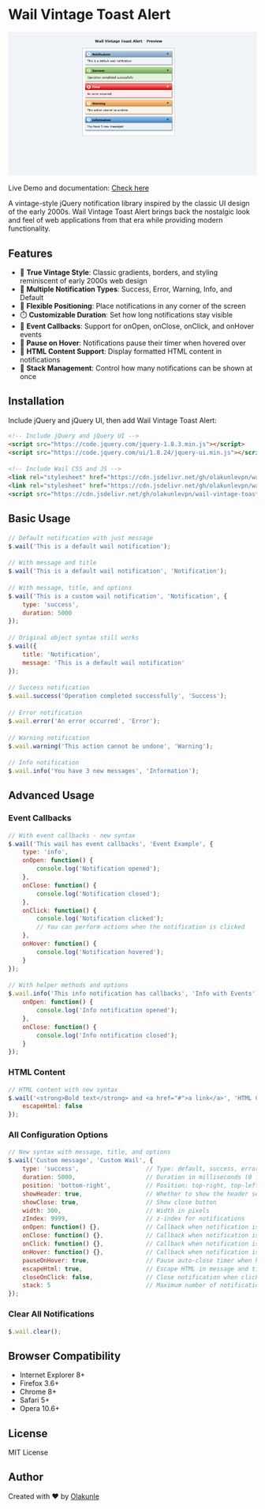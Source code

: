 # Wail Vintage Toast Alert

![Wail Vintage Toast Alert](preview.png)

Live Demo and documentation: [Check here](https://wail-vintage.netlify.app/)

A vintage-style jQuery notification library inspired by the classic UI design of the early 2000s. Wail Vintage Toast Alert brings back the nostalgic look and feel of web applications from that era while providing modern functionality.

## Features

- 🎨 **True Vintage Style**: Classic gradients, borders, and styling reminiscent of early 2000s web design
- 🌈 **Multiple Notification Types**: Success, Error, Warning, Info, and Default
- 📍 **Flexible Positioning**: Place notifications in any corner of the screen
- ⏱️ **Customizable Duration**: Set how long notifications stay visible
- 🔄 **Event Callbacks**: Support for onOpen, onClose, onClick, and onHover events
- 🛑 **Pause on Hover**: Notifications pause their timer when hovered over
- 📝 **HTML Content Support**: Display formatted HTML content in notifications
- 🔢 **Stack Management**: Control how many notifications can be shown at once

## Installation

Include jQuery and jQuery UI, then add Wail Vintage Toast Alert:

```html
<!-- Include jQuery and jQuery UI -->
<script src="https://code.jquery.com/jquery-1.8.3.min.js"></script>
<script src="https://code.jquery.com/ui/1.8.24/jquery-ui.min.js"></script>

<!-- Include Wail CSS and JS -->
<link rel="stylesheet" href="https://cdn.jsdelivr.net/gh/olakunlevpn/wail-vintage-toast-alert@1.0.2/css/wail-vintage.css">
<link rel="stylesheet" href="https://cdn.jsdelivr.net/gh/olakunlevpn/wail-vintage-toast-alert@1.0.2/css/wail-vintage-icons.css">
<script src="https://cdn.jsdelivr.net/gh/olakunlevpn/wail-vintage-toast-alert@1.0.2/js/wail-vintage.js"></script>
```

## Basic Usage

```javascript
// Default notification with just message
$.wail('This is a default wail notification');

// With message and title
$.wail('This is a default wail notification', 'Notification');

// With message, title, and options
$.wail('This is a custom wail notification', 'Notification', {
    type: 'success',
    duration: 5000
});

// Original object syntax still works
$.wail({
    title: 'Notification',
    message: 'This is a default wail notification'
});

// Success notification
$.wail.success('Operation completed successfully', 'Success');

// Error notification
$.wail.error('An error occurred', 'Error');

// Warning notification
$.wail.warning('This action cannot be undone', 'Warning');

// Info notification
$.wail.info('You have 3 new messages', 'Information');
```

## Advanced Usage

### Event Callbacks

```javascript
// With event callbacks - new syntax
$.wail('This wail has event callbacks', 'Event Example', {
    type: 'info',
    onOpen: function() {
        console.log('Notification opened');
    },
    onClose: function() {
        console.log('Notification closed');
    },
    onClick: function() {
        console.log('Notification clicked');
        // You can perform actions when the notification is clicked
    },
    onHover: function() {
        console.log('Notification hovered');
    }
});

// With helper methods and options
$.wail.info('This info notification has callbacks', 'Info with Events', {
    onOpen: function() {
        console.log('Info notification opened');
    },
    onClose: function() {
        console.log('Info notification closed');
    }
});
```

### HTML Content

```javascript
// HTML content with new syntax
$.wail('<strong>Bold text</strong> and <a href="#">a link</a>', 'HTML Content', {
    escapeHtml: false
});
```

### All Configuration Options

```javascript
// New syntax with message, title, and options
$.wail('Custom message', 'Custom Wail', {
    type: 'success',                   // Type: default, success, error, warning, info
    duration: 5000,                    // Duration in milliseconds (0 for sticky)
    position: 'bottom-right',          // Position: top-right, top-left, bottom-right, bottom-left, top-center, bottom-center
    showHeader: true,                  // Whether to show the header section
    showClose: true,                   // Show close button
    width: 300,                        // Width in pixels
    zIndex: 9999,                      // z-index for notifications
    onOpen: function() {},             // Callback when notification is opened
    onClose: function() {},            // Callback when notification is closed
    onClick: function() {},            // Callback when notification is clicked
    onHover: function() {},            // Callback when notification is hovered
    pauseOnHover: true,                // Pause auto-close timer when hovering
    escapeHtml: true,                  // Escape HTML in message and title
    closeOnClick: false,               // Close notification when clicked
    stack: 5                           // Maximum number of notifications (0 for unlimited)
});
```

### Clear All Notifications

```javascript
$.wail.clear();
```

## Browser Compatibility

- Internet Explorer 8+
- Firefox 3.6+
- Chrome 8+
- Safari 5+
- Opera 10.6+

## License

MIT License

## Author

Created with ❤️ by [Olakunle](https://github.com/olakunlevpn)
